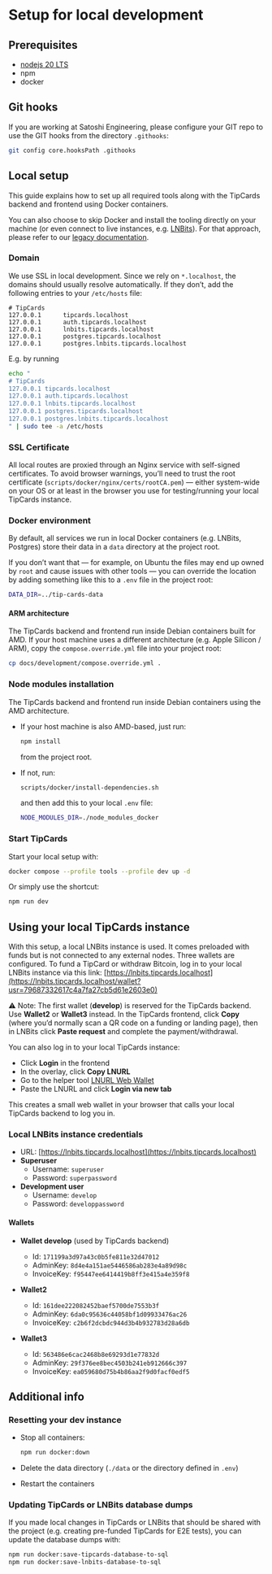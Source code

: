 # Setup for local development

## Prerequisites

- [nodejs 20 LTS](https://nodejs.org/en/)
- npm
- docker

## Git hooks

If you are working at Satoshi Engineering, please configure your GIT repo to use the GIT hooks from the directory `.githooks`:

```sh
git config core.hooksPath .githooks
```

## Local setup

This guide explains how to set up all required tools along with the TipCards backend and frontend using Docker containers.

You can also choose to skip Docker and install the tooling directly on your machine (or even connect to live instances, e.g. [LNBits](https://demo.lnbits.com/)). For that approach, please refer to our [legacy documentation](legacy-setup.md).

### Domain

We use SSL in local development. Since we rely on `*.localhost`, the domains should usually resolve automatically. If they don’t, add the following entries to your `/etc/hosts` file:

```text
# TipCards
127.0.0.1      tipcards.localhost
127.0.0.1      auth.tipcards.localhost
127.0.0.1      lnbits.tipcards.localhost
127.0.0.1      postgres.tipcards.localhost
127.0.0.1      postgres.lnbits.tipcards.localhost
```

E.g. by running

```sh
echo "
# TipCards
127.0.0.1 tipcards.localhost
127.0.0.1 auth.tipcards.localhost
127.0.0.1 lnbits.tipcards.localhost
127.0.0.1 postgres.tipcards.localhost
127.0.0.1 postgres.lnbits.tipcards.localhost
" | sudo tee -a /etc/hosts
```

### SSL Certificate

All local routes are proxied through an Nginx service with self-signed certificates. To avoid browser warnings, you’ll need to trust the root certificate (`scripts/docker/nginx/certs/rootCA.pem`) — either system-wide on your OS or at least in the browser you use for testing/running your local TipCards instance.

### Docker environment

By default, all services we run in local Docker containers (e.g. LNBits, Postgres) store their data in a `data` directory at the project root.  

If you don’t want that — for example, on Ubuntu the files may end up owned by `root` and cause issues with other tools — you can override the location by adding something like this to a `.env` file in the project root:

```sh
DATA_DIR=../tip-cards-data
```

#### ARM architecture

The TipCards backend and frontend run inside Debian containers built for AMD. If your host machine uses a different architecture (e.g. Apple Silicon / ARM), copy the `compose.override.yml` file into your project root:

```sh
cp docs/development/compose.override.yml .
```

### Node modules installation

The TipCards backend and frontend run inside Debian containers using the AMD architecture.

- If your host machine is also AMD-based, just run:

    ```sh
    npm install
    ```

    from the project root.

- If not, run:

    ```sh
    scripts/docker/install-dependencies.sh
    ```

    and then add this to your local `.env` file:

    ```sh
    NODE_MODULES_DIR=./node_modules_docker
    ```

### Start TipCards

Start your local setup with:

```sh
docker compose --profile tools --profile dev up -d
```

Or simply use the shortcut:

```sh
npm run dev
```

## Using your local TipCards instance

With this setup, a local LNBits instance is used. It comes preloaded with funds but is not connected to any external nodes.   Three wallets are configured. To fund a TipCard or withdraw Bitcoin, log in to your local LNBits instance via this link: [https://lnbits.tipcards.localhost](https://lnbits.tipcards.localhost/wallet?usr=79687332617c4a7fa27cb5d61e2603e0)

⚠️ Note: The first wallet (**develop**) is reserved for the TipCards backend. Use **Wallet2** or **Wallet3** instead. In the TipCards frontend, click **Copy** (where you’d normally scan a QR code on a funding or landing page), then in LNBits click **Paste request** and complete the payment/withdrawal.

You can also log in to your local TipCards instance:  

- Click **Login** in the frontend  
- In the overlay, click **Copy LNURL**  
- Go to the helper tool [LNURL Web Wallet](https://foss.tsp.tools/wallet)  
- Paste the LNURL and click **Login via new tab**  

This creates a small web wallet in your browser that calls your local TipCards backend to log you in.

### Local LNBits instance credentials

- URL: [https://lnbits.tipcards.localhost](https://lnbits.tipcards.localhost)  
- **Superuser**  
  - Username: `superuser`  
  - Password: `superpassword`  
- **Development user**  
  - Username: `develop`  
  - Password: `developpassword`  

#### Wallets

- **Wallet develop** (used by TipCards backend)  
  - Id: `171199a3d97a43c0b5fe811e32d47012`  
  - AdminKey: `8d4e4a151ae5446586ab283e4a89d98c`  
  - InvoiceKey: `f95447ee6414419b8ff3e415a4e359f8`  

- **Wallet2**  
  - Id: `161dee222082452baef5700de7553b3f`  
  - AdminKey: `6da0c95636c44058bf1d09933476ac26`  
  - InvoiceKey: `c2b6f2dcbdc944d3b4b932783d28a6db`  

- **Wallet3**  
  - Id: `563486e6cac2468b8e69293d1e77832d`  
  - AdminKey: `29f376ee8bec4503b241eb912666c397`  
  - InvoiceKey: `ea059680d75b4b86aa2f9d0facf0edf5`  

## Additional info

### Resetting your dev instance

- Stop all containers:

    ```sh
    npm run docker:down
    ```

- Delete the data directory (`./data` or the directory defined in `.env`)
- Restart the containers

### Updating TipCards or LNBits database dumps

If you made local changes in TipCards or LNBits that should be shared with the project (e.g. creating pre-funded TipCards for E2E tests), you can update the database dumps with:

```sh
npm run docker:save-tipcards-database-to-sql
npm run docker:save-lnbits-database-to-sql
```
